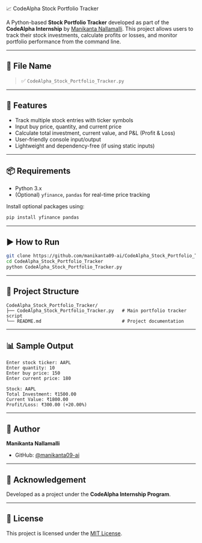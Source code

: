 
📈 CodeAlpha Stock Portfolio Tracker

A Python-based **Stock Portfolio Tracker** developed as part of the **CodeAlpha Internship** by [Manikanta Nallamalli](https://github.com/manikanta09-ai). This project allows users to track their stock investments, calculate profits or losses, and monitor portfolio performance from the command line.

---

## 📁 File Name

> ✅ `CodeAlpha_Stock_Portfolio_Tracker.py`

---

## 🚀 Features

- Track multiple stock entries with ticker symbols
- Input buy price, quantity, and current price
- Calculate total investment, current value, and P&L (Profit & Loss)
- User-friendly console input/output
- Lightweight and dependency-free (if using static inputs)

---

## 📦 Requirements

- Python 3.x  
- (Optional) `yfinance`, `pandas` for real-time price tracking

Install optional packages using:

```bash
pip install yfinance pandas
````

---

## ▶️ How to Run

```bash
git clone https://github.com/manikanta09-ai/CodeAlpha_Stock_Portfolio_Tracker.git
cd CodeAlpha_Stock_Portfolio_Tracker
python CodeAlpha_Stock_Portfolio_Tracker.py
```

---

## 📂 Project Structure

```
CodeAlpha_Stock_Portfolio_Tracker/
├── CodeAlpha_Stock_Portfolio_Tracker.py   # Main portfolio tracker script
└── README.md                              # Project documentation
```

---

## 📊 Sample Output

```
Enter stock ticker: AAPL
Enter quantity: 10
Enter buy price: 150
Enter current price: 180

Stock: AAPL
Total Investment: ₹1500.00
Current Value: ₹1800.00
Profit/Loss: ₹300.00 (+20.00%)
```

---

## 👤 Author

**Manikanta Nallamalli**

* GitHub: [@manikanta09-ai](https://github.com/manikanta09-ai)

---

## 🏁 Acknowledgement

Developed as a project under the **CodeAlpha Internship Program**.

---

## 📄 License

This project is licensed under the [MIT License](LICENSE).


